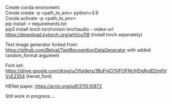 Create conda enviroment: <br />
Conda create -p <path_to_env> python=3.9 <br />
Conda activate -p <path_to_env> <br />
pip install -r requirements.txt <br />
pip3 install torch torchvision torchaudio --index-url https://download.pytorch.org/whl/cu118 (install torch seperately)

Text image generator forked from: https://github.com/Belval/TextRecognitionDataGenerator with added random_format argument

Font set: https://drive.google.com/drive/u/1/folders/1BuFnICOVFOFNUHDgRrdD2mfjVVvE2354 (henet_font)

HENet paper: https://arxiv.org/pdf/2110.10872

Still work in progress....
